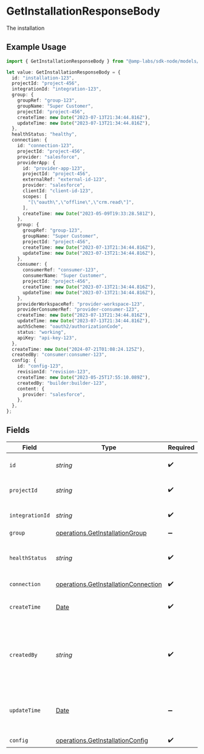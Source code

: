 # GetInstallationResponseBody

The installation

## Example Usage

```typescript
import { GetInstallationResponseBody } from "@amp-labs/sdk-node/models/operations";

let value: GetInstallationResponseBody = {
  id: "installation-123",
  projectId: "project-456",
  integrationId: "integration-123",
  group: {
    groupRef: "group-123",
    groupName: "Super Customer",
    projectId: "project-456",
    createTime: new Date("2023-07-13T21:34:44.816Z"),
    updateTime: new Date("2023-07-13T21:34:44.816Z"),
  },
  healthStatus: "healthy",
  connection: {
    id: "connection-123",
    projectId: "project-456",
    provider: "salesforce",
    providerApp: {
      id: "provider-app-123",
      projectId: "project-456",
      externalRef: "external-id-123",
      provider: "salesforce",
      clientId: "client-id-123",
      scopes: [
        "[\"oauth\",\"offline\",\"crm.read\"]",
      ],
      createTime: new Date("2023-05-09T19:33:28.581Z"),
    },
    group: {
      groupRef: "group-123",
      groupName: "Super Customer",
      projectId: "project-456",
      createTime: new Date("2023-07-13T21:34:44.816Z"),
      updateTime: new Date("2023-07-13T21:34:44.816Z"),
    },
    consumer: {
      consumerRef: "consumer-123",
      consumerName: "Super Customer",
      projectId: "project-456",
      createTime: new Date("2023-07-13T21:34:44.816Z"),
      updateTime: new Date("2023-07-13T21:34:44.816Z"),
    },
    providerWorkspaceRef: "provider-workspace-123",
    providerConsumerRef: "provider-consumer-123",
    createTime: new Date("2023-07-13T21:34:44.816Z"),
    updateTime: new Date("2023-07-13T21:34:44.816Z"),
    authScheme: "oauth2/authorizationCode",
    status: "working",
    apiKey: "api-key-123",
  },
  createTime: new Date("2024-07-21T01:08:24.125Z"),
  createdBy: "consumer:consumer-123",
  config: {
    id: "config-123",
    revisionId: "revision-123",
    createTime: new Date("2023-05-25T17:55:10.089Z"),
    createdBy: "builder:builder-123",
    content: {
      provider: "salesforce",
    },
  },
};
```

## Fields

| Field                                                                                         | Type                                                                                          | Required                                                                                      | Description                                                                                   | Example                                                                                       |
| --------------------------------------------------------------------------------------------- | --------------------------------------------------------------------------------------------- | --------------------------------------------------------------------------------------------- | --------------------------------------------------------------------------------------------- | --------------------------------------------------------------------------------------------- |
| `id`                                                                                          | *string*                                                                                      | :heavy_check_mark:                                                                            | The installation ID.                                                                          | installation-123                                                                              |
| `projectId`                                                                                   | *string*                                                                                      | :heavy_check_mark:                                                                            | The Ampersand project ID.                                                                     | project-456                                                                                   |
| `integrationId`                                                                               | *string*                                                                                      | :heavy_check_mark:                                                                            | The integration ID.                                                                           | integration-123                                                                               |
| `group`                                                                                       | [operations.GetInstallationGroup](../../models/operations/getinstallationgroup.md)            | :heavy_minus_sign:                                                                            | N/A                                                                                           |                                                                                               |
| `healthStatus`                                                                                | *string*                                                                                      | :heavy_check_mark:                                                                            | The health status of the installation ("healthy", "unhealthy").                               | healthy                                                                                       |
| `connection`                                                                                  | [operations.GetInstallationConnection](../../models/operations/getinstallationconnection.md)  | :heavy_check_mark:                                                                            | N/A                                                                                           |                                                                                               |
| `createTime`                                                                                  | [Date](https://developer.mozilla.org/en-US/docs/Web/JavaScript/Reference/Global_Objects/Date) | :heavy_check_mark:                                                                            | The time the integration was first installed.                                                 |                                                                                               |
| `createdBy`                                                                                   | *string*                                                                                      | :heavy_check_mark:                                                                            | The person who did the installation, in the format of "consumer:{consumer-id}".               | consumer:consumer-123                                                                         |
| `updateTime`                                                                                  | [Date](https://developer.mozilla.org/en-US/docs/Web/JavaScript/Reference/Global_Objects/Date) | :heavy_minus_sign:                                                                            | The time the installation was last updated with a new config.                                 |                                                                                               |
| `config`                                                                                      | [operations.GetInstallationConfig](../../models/operations/getinstallationconfig.md)          | :heavy_check_mark:                                                                            | N/A                                                                                           |                                                                                               |
